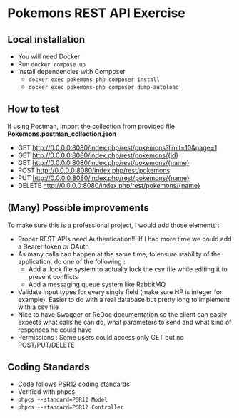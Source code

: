 # Pokemons REST API Exercise

## Local installation
- You will need Docker
- Run `docker compose up`
- Install dependencies with Composer
  - `docker exec pokemons-php composer install`
  - `docker exec pokemons-php composer dump-autoload`
## How to test
If using Postman, import the collection from provided file
**Pokemons.postman_collection.json**
  - GET http://0.0.0.0:8080/index.php/rest/pokemons?limit=10&page=1
  - GET http://0.0.0.0:8080/index.php/rest/pokemons/{id}
  - GET http://0.0.0.0:8080/index.php/rest/pokemons/{name}
  - POST http://0.0.0.0:8080/index.php/rest/pokemons
  - PUT http://0.0.0.0:8080/index.php/rest/pokemons/{name}
  - DELETE http://0.0.0.0:8080/index.php/rest/pokemons/{name}
  
## (Many) Possible improvements 
To make sure this is a professional project, I would add those elements :
- Proper REST APIs need Authentication!!! If I had more time we could add a Bearer token or OAuth
- As many calls can happen at the same time, to ensure stability of the application, do one of the following :
  - Add a .lock file system to actually lock the csv file while editing it to prevent conflicts
  - Add a messaging queue system like RabbitMQ
- Validate input types for every single field (make sure HP is integer for example). Easier to do with a real database but pretty long to implement with a csv file
- Nice to have Swagger or ReDoc documentation so the client can easily expects what calls he can do, what parameters to send and what kind of responses he could have
- Permissions : Some users could access only GET but no POST/PUT/DELETE

## Coding Standards
- Code follows PSR12 coding standards
- Verified with phpcs
- `phpcs --standard=PSR12 Model`
- `phpcs --standard=PSR12 Controller`